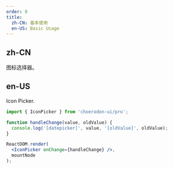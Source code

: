 ```yaml
---
order: 0
title:
  zh-CN: 基本使用
  en-US: Basic Usage
---
```


## zh-CN

图标选择器。

## en-US

Icon Picker.

````jsx
import { IconPicker } from 'choerodon-ui/pro';

function handleChange(value, oldValue) {
  console.log('[datepicker]', value, '[oldValue]', oldValue);
}

ReactDOM.render(
  <IconPicker onChange={handleChange} />,
  mountNode
);
````
